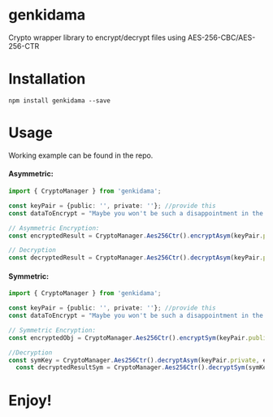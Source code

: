 # genkidama
Crypto wrapper library to encrypt/decrypt files using AES-256-CBC/AES-256-CTR

# Installation
`npm install genkidama --save`

# Usage

Working example can be found in the repo.

#### Asymmetric:
```typescript
import { CryptoManager } from 'genkidama';

const keyPair = {public: '', private: ''}; //provide this
const dataToEncrypt = "Maybe you won't be such a disappointment in the next dimension";

// Asymmetric Encryption: 
const encryptedResult = CryptoManager.Aes256Ctr().encryptAsym(keyPair.public, dataToEncrypt);

// Decryption
const decryptedResult = CryptoManager.Aes256Ctr().decryptAsym(keyPair.private, encryptedResult);
```

#### Symmetric:
```typescript
import { CryptoManager } from 'genkidama';

const keyPair = {public: '', private: ''}; //provide this
const dataToEncrypt = "Maybe you won't be such a disappointment in the next dimension";

// Symmetric Encryption: 
const encryptedObj = CryptoManager.Aes256Ctr().encryptSym(keyPair.public, BufferUtils.toStream(Buffer.from(dataToEncrypt)));

//Decryption
const symKey = CryptoManager.Aes256Ctr().decryptAsym(keyPair.private, encryptedObj.encryptedKey);
  const decryptedResultSym = CryptoManager.Aes256Ctr().decryptSym(symKey, encryptedObj.iv, BufferUtils.toStream(buffer));
```

# Enjoy!
